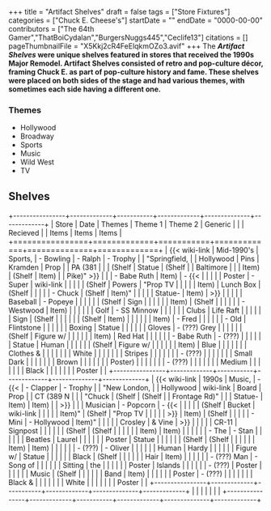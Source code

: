 +++
title = "Artifact Shelves"
draft = false
tags = ["Store Fixtures"]
categories = ["Chuck E. Cheese's"]
startDate = ""
endDate = "0000-00-00"
contributors = ["The 64th Gamer","ThatBoiCydalan","BurgersNuggs445","Ceclife13"]
citations = []
pageThumbnailFile = "X5Kkj2cR4FeElqkmOZo3.avif"
+++
The ***Artifact Shelves* were unique shelves featured in stores that received the 1990s Major Remodel.
Artifact Shelves consisted of retro and pop-culture décor, framing Chuck E. as part of pop-culture history and fame. These shelves were placed on both sides of the stage and had various themes, with sometimes each side having a different one.**

### Themes

- Hollywood
- Broadway
- Sports
- Music
- Wild West
- TV

## Shelves

+----------------+-------------+-----------+-------------+--------------+-------------+
| Store          | Date        | Themes    | Theme 1     | Theme 2      | Generic     |
|                | Recieved    |           | Items       | Items        | Items       |
+================+=============+===========+=============+==============+=============+
| {{< wiki-link | Mid-1990's | Sports,   | - Bowling   | - Ralph      | - Trophy    |
| "Springfield, |             | Hollywood |   Pins      |   Kramden    |   Prop      |
| PA (381        |             |           |   (Shelf    |   Statue     |   (Shelf    |
| Baltimore      |             |           |   Item)     |   (Shelf     |   Item)     |
| Pike)" >}}   |             |           | - Babe Ruth |   Item)      | - {{<      |
|                |             |           |   Poster    | - Super      |   wiki-link |
|                |             |           |   (Shelf    |   Powers     |   "Prop TV |
|                |             |           |   Item)     |   Lunch Box  |   (Shelf    |
|                |             |           | - Chuck     |   (Shelf     |   Item)"   |
|                |             |           |   Statue-   |   Item)      |   >}}      |
|                |             |           |   Baseball  | - Popeye     |             |
|                |             |           |   (Shelf    |   Sign       |             |
|                |             |           |   Item)     |   (Shelf     |             |
|                |             |           | - Westwood  |   Item)      |             |
|                |             |           |   Golf      | - SS Minnow  |             |
|                |             |           |   Clubs     |   Life Raft  |             |
|                |             |           |   Sign      |   (Shelf     |             |
|                |             |           |   (Shelf    |   Item)      |             |
|                |             |           |   Item)     | - Fred       |             |
|                |             |           | - Old       |   Flintstone |             |
|                |             |           |   Boxing    |   Statue     |             |
|                |             |           |   Gloves    | - (???) Grey |             |
|                |             |           |   (Shelf    |   Figure w/  |             |
|                |             |           |   Item)     |   Red Hat    |             |
|                |             |           | - Babe Ruth | - (???)      |             |
|                |             |           |   Statue    |   Human      |             |
|                |             |           |   (Shelf    |   Figure w/  |             |
|                |             |           |   Item)     |   Blue       |             |
|                |             |           |             |   Clothes &  |             |
|                |             |           |             |   White      |             |
|                |             |           |             |   Stripes    |             |
|                |             |           |             | - (???)      |             |
|                |             |           |             |   Small Dark |             |
|                |             |           |             |   Brown      |             |
|                |             |           |             |   Poster)    |             |
|                |             |           |             | - (???)      |             |
|                |             |           |             |   Medium     |             |
|                |             |           |             |   Black      |             |
|                |             |           |             |   Poster     |             |
+----------------+-------------+-----------+-------------+--------------+-------------+
| {{< wiki-link | 1990s       | Music,    | - {{<      | - Clapper    | - Trophy    |
| "New London,  |             | Hollywood |   wiki-link |   Board      |   Prop      |
| CT (389 N      |             |           |   "Chuck   |   (Shelf     |   (Shelf    |
| Frontage Rd)" |             |           |   Statue-   |   Item)      |   Item)     |
| >}}           |             |           |   Musician  | - Popcorn    | - {{<      |
|                |             |           |   (Shelf    |   Bucket     |   wiki-link |
|                |             |           |   Item)"   |   (Shelf     |   "Prop TV |
|                |             |           |   >}}      |   Item)      |   (Shelf    |
|                |             |           | - Mini      | - Hollywood  |   Item)"   |
|                |             |           |   Crosley   |   & Vine     |   >}}      |
|                |             |           |   CR-11     |   Signpost   |             |
|                |             |           |   (Shelf    |   (Shelf     |             |
|                |             |           |   Item)     |   Item)      |             |
|                |             |           | - The       | - Stan       |             |
|                |             |           |   Beatles   |   Laurel     |             |
|                |             |           |   Poster    |   Statue     |             |
|                |             |           |   (Shelf    |   (Shelf     |             |
|                |             |           |   Item)     |   Item)      |             |
|                |             |           | - (???)     | - Oliver     |             |
|                |             |           |   Human     |   Hardy      |             |
|                |             |           |   Figure w/ |   Statue     |             |
|                |             |           |   Black     |   (Shelf     |             |
|                |             |           |   Hair      |   Item)      |             |
|                |             |           | - (???) Man | - Song of    |             |
|                |             |           |   Sitting   |   the        |             |
|                |             |           |   Poster    |   Islands    |             |
|                |             |           | - (???)     |   Poster     |             |
|                |             |           |   Music     |   (Shelf     |             |
|                |             |           |   Band      |   Item)      |             |
|                |             |           |   Poster    | - (???)      |             |
|                |             |           |             |   Black &    |             |
|                |             |           |             |   White      |             |
|                |             |           |             |   Poster     |             |
+----------------+-------------+-----------+-------------+--------------+-------------+
|                |             |           |             |              |             |
+----------------+-------------+-----------+-------------+--------------+-------------+
